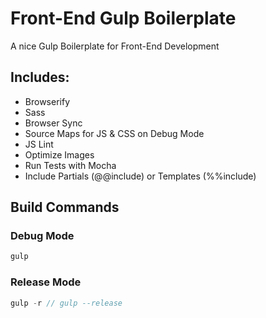 # Front-End Gulp Boilerplate
A nice Gulp Boilerplate for Front-End Development

## Includes:
- Browserify
- Sass
- Browser Sync
- Source Maps for JS & CSS on Debug Mode
- JS Lint
- Optimize Images
- Run Tests with Mocha
- Include Partials (@@include) or Templates (%%include)

## Build Commands
### Debug Mode
```javascript
gulp
```
### Release Mode
```javascript
gulp -r // gulp --release
```

